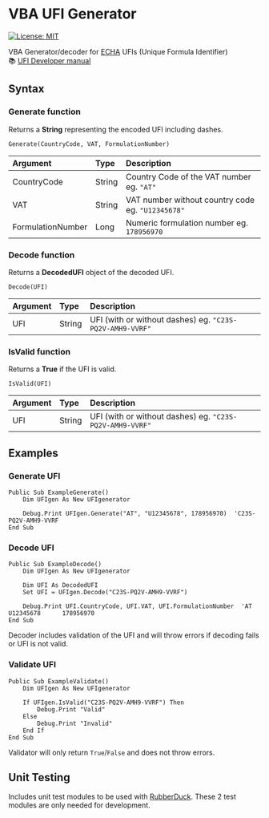 # VBA UFI Generator
[![License: MIT](https://img.shields.io/badge/License-GPLv3-blue.svg)](https://opensource.org/licenses/gpl-3.0)

VBA Generator/decoder for [ECHA](https://ufi.echa.europa.eu/#/create) UFIs (Unique Formula Identifier)  
:books: [UFI Developer manual](https://poisoncentres.echa.europa.eu/documents/22284544/22295820/ufi_developers_manual_en.pdf)

## Syntax
### Generate function
Returns a **String** representing the encoded UFI including dashes.

    Generate(CountryCode, VAT, FormulationNumber)
    
| Argument          | Type   | Description                                       |
| :---------------- | :----- | :------------------------------------------------ |
| CountryCode       | String | Country Code of the VAT number eg. `"AT"`         |
| VAT               | String | VAT number without country code eg. `"U12345678"` |
| FormulationNumber | Long   | Numeric formulation number eg. `178956970`        |

### Decode function
Returns a **DecodedUFI** object of the decoded UFI.

    Decode(UFI)
    
| Argument | Type   | Description                                                |
| :------- | :----- | :--------------------------------------------------------- |
| UFI      | String | UFI (with or without dashes) eg. `"C23S-PQ2V-AMH9-VVRF"`   |

    
### IsValid function
Returns a **True** if the UFI is valid.

    IsValid(UFI)
    
| Argument | Type   | Description                                                |
| :------- | :----- | :--------------------------------------------------------- |
| UFI      | String | UFI (with or without dashes) eg. `"C23S-PQ2V-AMH9-VVRF"`   |


## Examples

### Generate UFI

```vba
Public Sub ExampleGenerate()
    Dim UFIgen As New UFIgenerator
    
    Debug.Print UFIgen.Generate("AT", "U12345678", 178956970)  'C23S-PQ2V-AMH9-VVRF
End Sub
```

### Decode UFI

```vba
Public Sub ExampleDecode()
    Dim UFIgen As New UFIgenerator
    
    Dim UFI As DecodedUFI
    Set UFI = UFIgen.Decode("C23S-PQ2V-AMH9-VVRF")

    Debug.Print UFI.CountryCode, UFI.VAT, UFI.FormulationNumber  'AT U12345678      178956970
End Sub
```
Decoder includes validation of the UFI and will throw errors if decoding fails or UFI is not valid.

### Validate UFI

```vba
Public Sub ExampleValidate()
    Dim UFIgen As New UFIgenerator
    
    If UFIgen.IsValid("C23S-PQ2V-AMH9-VVRF") Then
        Debug.Print "Valid"
    Else
        Debug.Print "Invalid"
    End If
End Sub
```
Validator will only return `True`/`False` and does not throw errors.

## Unit Testing
Includes unit test modules to be used with [RubberDuck](https://rubberduckvba.com/). These 2 test modules are only needed for development.
